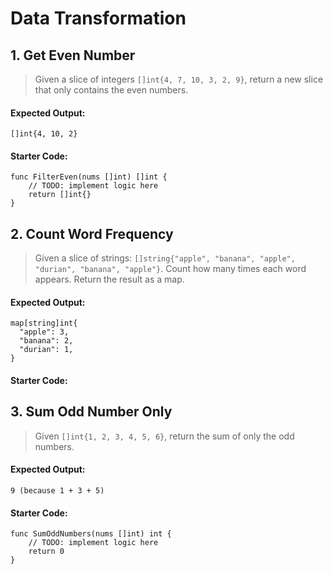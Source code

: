 # Data Transformation

## 1. Get Even Number
> Given a slice of integers `[]int{4, 7, 10, 3, 2, 9}`, return a new slice that only contains the even numbers.

#### Expected Output:
```
[]int{4, 10, 2}
```

#### Starter Code:
```
func FilterEven(nums []int) []int {
	// TODO: implement logic here
	return []int{}
}
```

## 2. Count Word Frequency
> Given a slice of strings:
> `[]string{"apple", "banana", "apple", "durian", "banana", "apple"}`.
> Count how many times each word appears. Return the result as a map.

#### Expected Output:
```
map[string]int{
  "apple": 3,
  "banana": 2,
  "durian": 1,
}
```

#### Starter Code:

## 3. Sum Odd Number Only
> Given `[]int{1, 2, 3, 4, 5, 6}`, return the sum of only the odd numbers.

#### Expected Output:
```
9 (because 1 + 3 + 5)
```

#### Starter Code:
```
func SumOddNumbers(nums []int) int {
	// TODO: implement logic here
	return 0
}
```